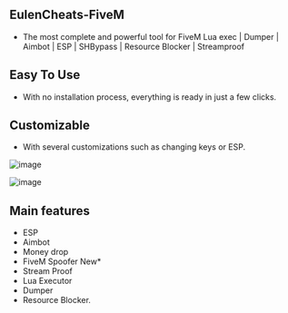 ## EulenCheats-FiveM
- The most complete and powerful tool for FiveM Lua exec | Dumper | Aimbot | ESP | SHBypass | Resource Blocker | Streamproof
## Easy To Use
- With no installation process, everything is ready in just a few clicks.
## Customizable
- With several customizations such as changing keys or ESP.

![image](https://github.com/istanhall/EulenCheats/assets/164017036/7ca50d09-5719-4258-9400-3bfb0bb331f5)

![image](https://github.com/istanhall/EulenCheats/assets/164017036/1edb481f-f19f-4baf-be75-328fbc04ee43)


## Main features
- ESP
- Aimbot
- Money drop
- FiveM Spoofer New*
- Stream Proof
- Lua Executor
- Dumper
- Resource Blocker.
